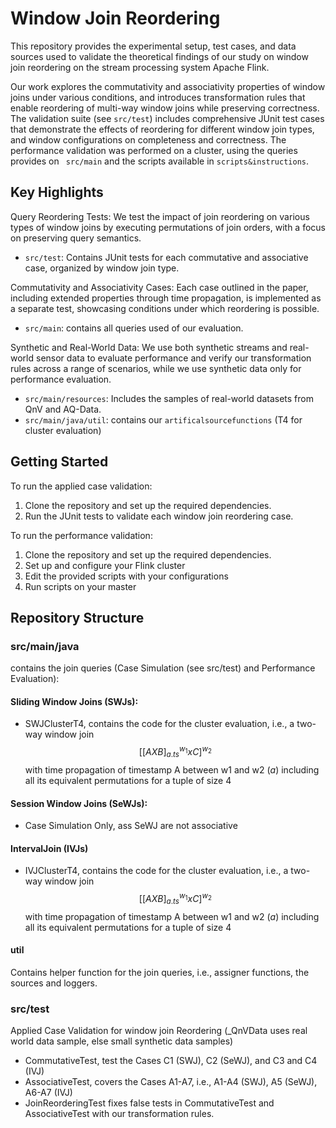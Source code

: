# Window Join Reordering 

This repository provides the experimental setup, test cases, and data sources used to validate the theoretical findings of our study on window join reordering on the stream processing system Apache Flink.

Our work explores the commutativity and associativity properties of window joins under various conditions, and introduces transformation rules that enable reordering of multi-way window joins while preserving correctness. 
The validation suite (see `src/test`) includes comprehensive JUnit test cases that demonstrate the effects of reordering for different window join types, and window configurations on completeness and correctness.
The performance validation was performed on a cluster, using the queries provides on ` src/main` and the scripts available in `scripts&instructions`. 

## Key Highlights
Query Reordering Tests: We test the impact of join reordering on various types of window joins by executing permutations of join orders, with a focus on preserving query semantics.
- `src/test`: Contains JUnit tests for each commutative and associative case, organized by window join type.

Commutativity and Associativity Cases: Each case outlined in the paper, including extended properties through time propagation, is implemented as a separate test, showcasing conditions under which reordering is possible.
- `src/main`: contains all queries used of our evaluation.

Synthetic and Real-World Data: We use both synthetic streams and real-world sensor data to evaluate performance and verify our transformation rules across a range of scenarios, while we use synthetic data only for performance evaluation.
- `src/main/resources`: Includes the samples of real-world datasets from QnV and AQ-Data.
- `src/main/java/util`: contains our `artificalsourcefunctions` (T4 for cluster evaluation)

## Getting Started
To run the applied case validation:

1. Clone the repository and set up the required dependencies.
2. Run the JUnit tests to validate each window join reordering case.

To run the performance validation:

1. Clone the repository and set up the required dependencies.
2. Set up and configure your Flink cluster
3. Edit the provided scripts with your configurations 
4. Run scripts on your master 
 
## Repository Structure 

### src/main/java
contains the join queries (Case Simulation (see src/test) and Performance Evaluation): 
#### Sliding Window Joins (SWJs): 
- SWJClusterT4, contains the code for the cluster evaluation, i.e., a two-way window join $$ [[A X B]^{w_1}_{a.ts} x C]^{w_2} $$ with time propagation of timestamp A between w1 and w2 (_a_) including all its equivalent permutations for a tuple of size 4
#### Session Window Joins (SeWJs):
- Case Simulation Only, ass SeWJ are not associative
#### IntervalJoin (IVJs) 
- IVJClusterT4, contains the code for the cluster evaluation, i.e., a two-way window join $$ [[A X B]^{w_1}_{a.ts} x C]^{w_2} $$ with time propagation of timestamp A between w1 and w2 (_a_) including all its equivalent permutations for a tuple of size 4

#### util
Contains helper function for the join queries, i.e., assigner functions, the sources and loggers. 

### src/test 
Applied Case Validation for window join Reordering (_QnVData uses real world data sample, else small synthetic data samples)
- CommutativeTest, test the Cases C1 (SWJ), C2 (SeWJ), and C3 and C4 (IVJ)
- AssociativeTest, covers the Cases A1-A7, i.e., A1-A4 (SWJ), A5 (SeWJ), A6-A7 (IVJ)
- JoinReorderingTest fixes false tests in CommutativeTest and AssociativeTest with our transformation rules.  

